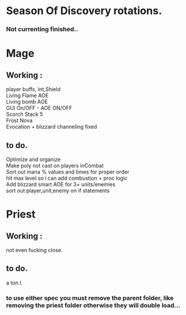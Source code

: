 # Season Of Discovery rotations.

### Not currenting finished..

# Mage 

## Working : 

player buffs, Int,Shield\
Living Flame AOE\
Living bomb AOE\
GUI On/OFF - AOE ON/OFF\
Scorch Stack 5\
Frost Nova\
Evocation + blizzard channeling fixed

## to do.
Optimize and organize\
Make poly not cast on players inCombat\
Sort out mana % values and times for proper order\
hit max level so i can add combustion + proc logic\
Add blizzard smart AOE for 3+ units/enemies\
sort out player,unit,enemy on if statements

# Priest

## Working : 

not even fucking close.

## to do.

a ton.\

### to use either spec you must remove the parent folder, like removing the priest folder otherwise they will double load...